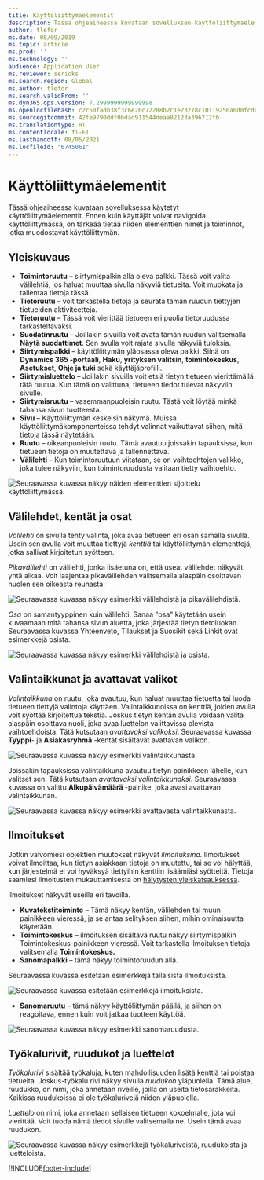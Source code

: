```yaml
---
title: Käyttöliittymäelementit
description: Tässä ohjeaiheessa kuvataan sovelluksen käyttöliittymäelementit.
author: tlefor
ms.date: 08/09/2019
ms.topic: article
ms.prod: ''
ms.technology: ''
audience: Application User
ms.reviewer: sericks
ms.search.region: Global
ms.author: tlefor
ms.search.validFrom: ''
ms.dyn365.ops.version: 7.2999999999999998
ms.openlocfilehash: c2c50fadb38f3c6e20c72288b2c1e23278c10119250a0d0fcde643307cbaf7f2
ms.sourcegitcommit: 42fe9790ddf0bdad911544deaa82123a396712fb
ms.translationtype: HT
ms.contentlocale: fi-FI
ms.lasthandoff: 08/05/2021
ms.locfileid: "6745061"
---
```

# <a name="user-interface-elements"></a>Käyttöliittymäelementit

Tässä ohjeaiheessa kuvataan sovelluksessa käytetyt käyttöliittymäelementit. Ennen kuin käyttäjät voivat navigoida käyttöliittymässä, on tärkeää tietää niiden elementtien nimet ja toiminnot, jotka muodostavat käyttöliittymän.

## <a name="overview"></a>Yleiskuvaus

- **Toimintoruutu** – siirtymispalkin alla oleva palkki. Tässä voit valita välilehtiä, jos haluat muuttaa sivulla näkyviä tietueita. Voit muokata ja tallentaa tietoja tässä.  
- **Tietoruutu** – voit tarkastella tietoja ja seurata tämän ruudun tiettyjen tietueiden aktiviteetteja.  
- **Tietoruutu** – Tässä voit vierittää tietueen eri puolia tietoruudussa tarkasteltavaksi.  
- **Suodatinruutu** – Joillakin sivuilla voit avata tämän ruudun valitsemalla **Näytä suodattimet**. Sen avulla voit rajata sivulla näkyviä tuloksia.  
- **Siirtymispalkki** – käyttöliittymän yläosassa oleva palkki. Siinä on **Dynamics 365 -portaali**, **Haku**, **yrityksen valitsin**, **toimintokeskus**, **Asetukset**, **Ohje ja tuki** sekä käyttäjäprofiili.  
- **Siirtymisluettelo** – Joillakin sivuilla voit etsiä tietyn tietueen vierittämällä tätä ruutua. Kun tämä on valittuna, tietueen tiedot tulevat näkyviin sivulle.  
- **Siirtymisruutu** – vasemmanpuoleisin ruutu. Tästä voit löytää minkä tahansa sivun tuotteesta.  
- **Sivu** – Käyttöliittymän keskeisin näkymä. Muissa käyttöliittymäkomponenteissa tehdyt valinnat vaikuttavat siihen, mitä tietoja tässä näytetään.  
- **Ruutu** – oikeanpuoleisin ruutu. Tämä avautuu joissakin tapauksissa, kun tietueen tietoja on muutettava ja tallennettava.  
- **Välilehti** – Kun toimintoruutuun viitataan, se on vaihtoehtojen valikko, joka tulee näkyviin, kun toimintoruudusta valitaan tietty vaihtoehto.  

![Seuraavassa kuvassa näkyy näiden elementtien sijoittelu käyttöliittymässä.](media/user-interface-01.png)

## <a name="tabs-fields-and-sections"></a>Välilehdet, kentät ja osat

*Välilehti* on sivulla tehty valinta, joka avaa tietueen eri osan samalla sivulla. Usein sen avulla voit muuttaa tiettyjä *kenttiä* tai käyttöliittymän elementtejä, jotka sallivat kirjoitetun syötteen. 

*Pikavälilehti* on välilehti, jonka lisäetuna on, että useat välilehdet näkyvät yhtä aikaa. Voit laajentaa pikavälilehden valitsemalla alaspäin osoittavan nuolen sen oikeasta reunasta.

![Seuraavassa kuvassa näkyy esimerkki välilehdistä ja pikavälilehdistä.](media/user-interface-02.png)

*Osa* on samantyyppinen kuin välilehti. Sanaa "osa" käytetään usein kuvaamaan mitä tahansa sivun aluetta, joka järjestää tietyn tietoluokan. Seuraavassa kuvassa Yhteenveto, Tilaukset ja Suosikit sekä Linkit ovat esimerkkejä osista.

![Seuraavassa kuvassa näkyy esimerkki välilehdistä ja osista.](media/user-interface-03.png)

## <a name="dialog-boxes-and-drop-down-menus"></a>Valintaikkunat ja avattavat valikot

*Valintaikkuna* on ruutu, joka avautuu, kun haluat muuttaa tietuetta tai luoda tietueen tiettyjä valintoja käyttäen. Valintaikkunoissa on kenttiä, joiden avulla voit syöttää kirjoitettua tekstiä. Joskus tietyn kentän avulla voidaan valita alaspäin osoittava nuoli, joka avaa luettelon valittavissa olevista vaihtoehdoista. Tätä kutsutaan *avattavaksi valikoksi*. Seuraavassa kuvassa **Tyyppi**- ja **Asiakasryhmä** -kentät sisältävät avattavan valikon.

![Seuraavassa kuvassa näkyy esimerkki valintaikkunasta.](media/user-interface-04.png)

Joissakin tapauksissa valintaikkuna avautuu tietyn painikkeen lähelle, kun valitset sen. Tätä kutsutaan *avattavaksi valintaikkunaksi*. Seuraavassa kuvassa on valittu **Alkupäivämäärä** -painike, joka avasi avattavan valintaikkunan.

![Seuraavassa kuvassa näkyy esimerkki avattavasta valintaikkunasta.](media/user-interface-05.png)

## <a name="notifications"></a>Ilmoitukset

Jotkin valvomiesi objektien muutokset näkyvät *ilmoituksina*. Ilmoitukset voivat ilmoittaa, kun tietyn asiakkaan tietoja on muutettu, tai se voi hälyttää, kun järjestelmä ei voi hyväksyä tiettyihin kenttiin lisäämiäsi syötteitä. Tietoja saamiesi ilmoitusten mukauttamisesta on [hälytysten yleiskatsauksessa](../get-started/alerts-overview.md).

Ilmoitukset näkyvät useilla eri tavoilla.
- **Kuvatekstitoiminto** – Tämä näkyy kentän, välilehden tai muun painikkeen vieressä, ja se antaa selityksen siihen, mihin ominaisuutta käytetään. 
- **Toimintokeskus** – ilmoituksen sisältävä ruutu näkyy siirtymispalkin Toimintokeskus-painikkeen vieressä. Voit tarkastella ilmoituksen tietoja valitsemalla **Toimintokeskus.**  
- **Sanomapalkki** – tämä näkyy toimintoruudun alla.  

Seuraavassa kuvassa esitetään esimerkkejä tällaisista ilmoituksista.

![Seuraavassa kuvassa esitetään esimerkkejä ilmoituksista.](media/user-interface-06.png)

- **Sanomaruutu** – tämä näkyy käyttöliittymän päällä, ja siihen on reagoitava, ennen kuin voit jatkaa tuotteen käyttöä.  

![Seuraavassa kuvassa näkyy esimerkki sanomaruudusta.](media/user-interface-07.png)

## <a name="toolbars-grids-and-lists"></a>Työkalurivit, ruudukot ja luettelot

*Työkalurivi* sisältää työkaluja, kuten mahdollisuuden lisätä kenttiä tai poistaa tietueita. Joskus-työkalu rivi näkyy sivulla *ruudukon* yläpuolella. Tämä alue, ruudukko, on nimi, joka annetaan riveille, joilla on useita tietosarakkeita. Kaikissa ruudukoissa ei ole työkalurivejä niiden yläpuolella.

*Luettelo* on nimi, joka annetaan sellaisen tietueen kokoelmalle, jota voi vierittää. Voit tuoda nämä tiedot sivulle valitsemalla ne. Usein tämä avaa ruudukon.

![Seuraavassa kuvassa näkyy esimerkkejä työkaluriveistä, ruudukoista ja luetteloista.](media/user-interface-08.png)


[!INCLUDE[footer-include](../../../includes/footer-banner.md)]